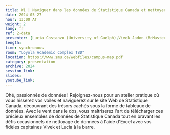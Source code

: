 ```yaml
---
title: W1 | Naviguer dans les données de Statistique Canada et nettoyer les données avec Excel
date: 2024-05-27
hour: 13:00 AT
weight: 2
lang: fr
ref: 2-data
presenter: [Lucia Costanzo (University of Guelph),Vivek Jadon (McMaster University)]
length:
time: synchronous
room: "Loyola Academic Complex TBD"
location: https://www.smu.ca/webfiles/campus-map.pdf
category: presentation
archive: 2024
session_link:
slides:
youtube_link:
---
```

Ohé, passionnés de données ! Rejoignez-nous pour un atelier pratique où vous hisserez vos voiles et naviguerez sur le site Web de Statistique Canada, découvrant des trésors cachés sous la forme de tableaux de données. <!--more-->Avec le vent dans le dos, vous maîtriserez l'art de télécharger ces précieux ensembles de données de Statistique Canada tout en bravant les défis occasionnels de nettoyage de données à l'aide d'Excel avec vos fidèles capitaines Vivek et Lucia à la barre.
